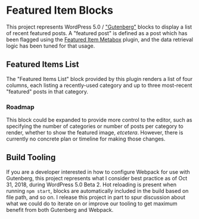 # Featured Item Blocks

This project represents WordPress 5.0 / ["Gutenberg"](http://wordpress.org/gutenberg) blocks to display a list of recent featured posts. A "featured post" is defined as a post which has been flagged using the [Featured Item Metabox](https://wordpress.org/plugins/featured-item-metabox/) plugin, and the data retrieval logic has been tuned for that usage.

## Featured Items List

The "Featured Items List" block provided by this plugin renders a list of four columns, each listing a recently-used category and up to three most-recent "featured" posts in that category.

### Roadmap

This block could be expanded to provide more control to the editor, such as specifying the number of categories or number of posts per category to render, whether to show the featured image, _etcetera_. However, there is currently no concrete plan or timeline for making those changes.

## Build Tooling

If you are a developer interested in how to configure Webpack for use with Gutenberg, this project represents what I consider best practice as of Oct 31, 2018, during WordPress 5.0 Beta 2. Hot reloading is present when running `npm start`, blocks are automatically included in the build based on file path, and so on. I release this project in part to spur discussion about what we could do to iterate on or improve our tooling to get maximum benefit from both Gutenberg and Webpack.
